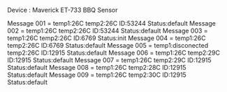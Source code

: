 Device : Maverick ET-733 BBQ Sensor

Message 001 = temp1:26C temp2:26C ID:53244 Status:default
Message 002 = temp1:26C temp2:26C ID:53244 Status:default
Message 003 = temp1:26C temp2:26C ID:6769  Status:init
Message 004 = temp1:26C temp2:26C ID:6769  Status:default
Message 005 = temp1:disconected temp2:26C ID:12915  Status:default
Message 006 = temp1:26C temp2:29C ID:12915  Status:default
Message 007 = temp1:26C temp2:29C ID:12915  Status:default
Message 008 = temp1:26C temp2:28C ID:12915  Status:default
Message 009 = temp1:26C temp2:30C ID:12915  Status:default


